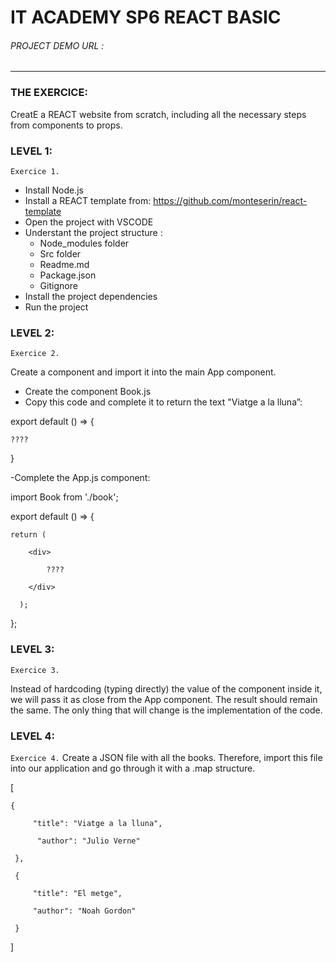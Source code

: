 # IT ACADEMY SP6 REACT BASIC


###### PROJECT DEMO URL :
<hr>

### THE EXERCICE:
CreatE a REACT website from scratch, including all the necessary steps from components to props.

### LEVEL 1:

```Exercice 1.```

- Install Node.js
- Install a REACT template from:
https://github.com/monteserin/react-template
- Open the project with VSCODE
- Understant the project structure :
  -  Node_modules folder
  - Src folder
  - Readme.md
  - Package.json
  - Gitignore
- Install the project dependencies
- Run the project
  

### LEVEL 2:

```Exercice 2.```

Create a component and import it into the main App component.
- Create the component Book.js
- Copy this code and complete it to return the text "Viatge a la lluna”:

export default () => {

    ????

}

-Complete the App.js component:

import Book from './book'; 

export default () => { 

    return ( 

        <div> 

            ????

        </div> 

      );

};

### LEVEL 3:

```Exercice 3.```

Instead of hardcoding (typing directly) the value of the component inside it, we will pass it as close from the App component.
The result should remain the same. The only thing that will change is the implementation of the code.

### LEVEL 4:

```Exercice 4.```
Create a JSON file with all the books. Therefore, import this file into our application and go through it with a .map structure.

[

    { 

         "title": "Viatge a la lluna", 

          "author": "Julio Verne" 

     }, 

     { 

         "title": "El metge", 

         "author": "Noah Gordon" 

     }

 ]

